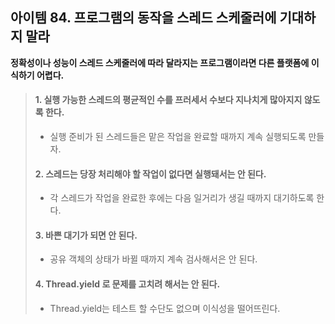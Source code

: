## 아이템 84. 프로그램의 동작을 스레드 스케줄러에 기대하지 말라

__정확성이나 성능이 스레드 스케줄러에 따라 달라지는 프로그램이라면 다른 플랫폼에 이식하기 어렵다.__

> #### 1. 실행 가능한 스레드의 평균적인 수를 프러세서 수보다 지나치게 많아지지 않도록 한다.
>  - 실행 준비가 된 스레드들은 맡은 작업을 완료할 때까지 계속 실행되도록 만들자.
> #### 2. 스레드는 당장 처리해야 할 작업이 없다면 실행돼서는 안 된다.
>  - 각 스레드가 작업을 완료한 후에는 다음 일거리가 생길 때까지 대기하도록 한다.
> #### 3. 바쁜 대기가 되면 안 된다.
>  - 공유 객체의 상태가 바뀔 때까지 계속 검사해서은 안 된다.
> #### 4. Thread.yield 로 문제를 고치려 해서는 안 된다.
>  - Thread.yield는 테스트 할 수단도 없으며 이식성을 떨어뜨린다.